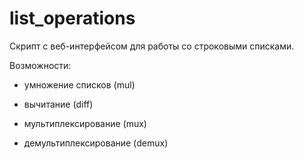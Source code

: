 # list_operations

Скрипт с веб-интерфейсом для работы со строковыми списками.

Возможности:

- умножение списков (mul)

- вычитание (diff)

- мультиплексирование (mux)

- демультиплексирование (demux)

